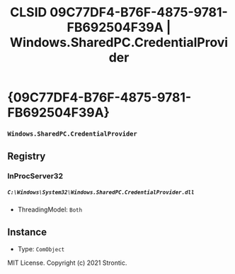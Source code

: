 ﻿---
title: "CLSID 09C77DF4-B76F-4875-9781-FB692504F39A | Windows.SharedPC.CredentialProvider"
excerpt: What is COM-Object CLSID 09C77DF4-B76F-4875-9781-FB692504F39A?
---

# {09C77DF4-B76F-4875-9781-FB692504F39A}

### `Windows.SharedPC.CredentialProvider`

## Registry


### InProcServer32

##### `C:\Windows\System32\Windows.SharedPC.CredentialProvider.dll`
* ThreadingModel: `Both`

## Instance

* Type: `ComObject`

MIT License. Copyright (c) 2021 Strontic.


